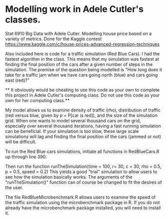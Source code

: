 # Modelling work in Adele Cutler's classes.

Stat 6910 Big Data with Adele Cutler. Modelling house price based on a variety of metrics. Done for the Kaggle contest https://www.kaggle.com/c/house-prices-advanced-regression-techniques

Also included here is code for a traffic simulation (Red Blue Cars). I had the fastest algorithm in the class. This means that my simulation was fastest at finding the final position of the cars after a given number of steps in the simulation. 
The premise of the question being modelled is "How long does it take for a traffic jam when we have cars going north (blue) and cars going east (red)?"

** It obviously would be cheating to use this code as your own to complete this project in Adele Cutler's computing class. Do not use this code as your own for her computing class.**

My model allows us to examine density of traffic (rho), distribution of traffic (red versus blue, given by p = P[car is red]), and the size of the simulation grid. 
When one wants to model several thousand cars on the grid, especially over several thousand iterations, having a fast running simulation can be beneficial. If your simulation is too slow, these large scale simulations will lag and finding the final position of the cars (jammed or not) will be difficult. 

To run the Red Blue cars simulations, initiate all functions in RedBlueCars.R up through line 390.

Then run the function runTheSimulation(time = 100, r= 30, c = 30, rho = 0.5, p = 0.5, speed = 0.2)
This yields a good "trial" simulation to allow users to see how the simulation basically works. 
The arguments of the "runTheSimulation()" function can of course be changed to fit the desires of the user.

The file RedBlueMicrobenchmark.R allows users to examine the speed of the traffic simulation using the microbenchmark package in R. If you do not already have the microbenchmark package installed, you will need to install it. 





